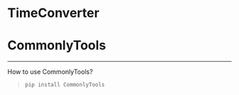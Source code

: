 # TimeConverter
# CommonlyTools

----------

How to use CommonlyTools?
>```pip install CommonlyTools```
